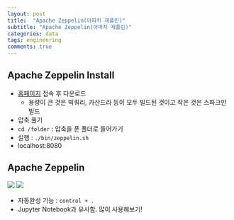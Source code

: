 ```yaml
---
layout: post
title:  "Apache Zeppelin(아파치 제플린)"
subtitle: "Apache Zeppelin(아파치 제플린)"
categories: data
tags: engineering
comments: true
---
```


## Apache Zeppelin Install
- [홈페이지](https://zeppelin.apache.org/) 접속 후 다운로드
	- 용량이 큰 것은 빅쿼리, 카산드라 등이 모두 빌드된 것이고 작은 것은 스파크만 빌드
- 압축 풀기
- ```cd /folder``` : 압축을 푼 폴더로 들어가기
- 실행 : ```./bin/zeppelin.sh```
- localhost:8080

## Apache Zeppelin
<img src="https://www.dropbox.com/s/h7sh5zm5djtgz4w/%EC%8A%A4%ED%81%AC%EB%A6%B0%EC%83%B7%202018-06-02%2015.00.09.png?raw=1">

<img src="https://www.dropbox.com/s/w5vwxcqcs57se0w/%EC%8A%A4%ED%81%AC%EB%A6%B0%EC%83%B7%202018-06-02%2016.17.08.png?raw=1">

- 자동완성 기능 : ```control + .```
- Jupyter Notebook과 유사함. 많이 사용해보기!

